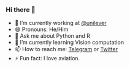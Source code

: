 ### Hi there 👋

- 🔭 I’m currently working at [@unilever](https://github.com/unilever)
- 😄 Pronouns: He/Him
- 💬 Ask me about Python and R
- 🌱 I’m currently learning Vision computation
- 📫 How to reach me: [Telegram](https://t.me/Mauri81) or [Twitter](https://twitter.com/mau0x80)
- ⚡ Fun fact: I love aviation.

<!--
**Mau0x80/Mau0x80** is a ✨ _special_ ✨ repository because its `README.md` (this file) appears on your GitHub profile.
